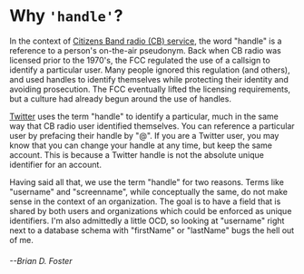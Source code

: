 # Why ```'handle'```?

In the context of [Citizens Band radio (CB) service](https://www.fcc.gov/general/citizens-band-cb-service), 
the word "handle" is a reference to a person's on-the-air pseudonym. Back when
CB radio was licensed prior to the 1970's, the FCC regulated the use of a callsign
to identify a particular user. Many people ignored this regulation (and others),
and used handles to identify themselves while protecting their identity and
avoiding prosecution. The FCC eventually lifted the licensing requirements, but
a culture had already begun around the use of handles.

[Twitter](https://twitter.com) uses the term "handle" to identify a particular,
much in the same way that CB radio user identified themselves. You can reference
a particular user by prefacing their handle by "@". If you are a Twitter user,
you may know that you can change your handle at any time, but keep the same
account. This is because a Twitter handle is not the absolute unique identifier
for an account.

Having said all that, we use the term "handle" for two reasons. Terms like "username"
and "screenname", while conceptually the same, do not make sense in the context of
an organization. The goal is to have a field that is shared by both users and
organizations which could be enforced as unique identifiers. I'm also
admittedly a little OCD, so looking at "username" right next to a database
schema with "firstName" or "lastName" bugs the hell out of me.

###### _--Brian D. Foster_
